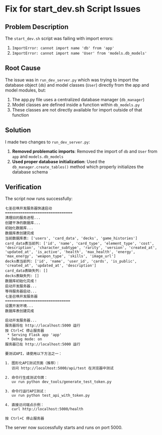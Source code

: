 # Fix for start_dev.sh Script Issues

## Problem Description
The `start_dev.sh` script was failing with import errors:
1. `ImportError: cannot import name 'db' from 'app'`
2. `ImportError: cannot import name 'User' from 'models.db_models'`

## Root Cause
The issue was in `run_dev_server.py` which was trying to import the database object (`db`) and model classes (`User`) directly from the app and model modules, but:
1. The app.py file uses a centralized database manager (`db_manager`)
2. Model classes are defined inside a function within `db_models.py`
3. These classes are not directly available for import outside of that function

## Solution
I made two changes to `run_dev_server.py`:

1. **Removed problematic imports**: Removed the import of `db` and `User` from `app` and `models.db_models`
2. **Used proper database initialization**: Used the `db_manager.create_tables()` method which properly initializes the database schema

## Verification
The script now runs successfully:
```
七圣召唤开发服务器快速启动
===============================
清理旧的服务进程...
创建干净的数据库...
初始化数据库...
数据库表创建完成
当前数据库表: ['users', 'card_data', 'decks', 'game_histories']
card_data表当前列: ['id', 'name', 'card_type', 'element_type', 'cost', 'description', 'character_subtype', 'rarity', 'version', 'created_at', 'updated_at', 'is_active', 'health', 'max_health', 'energy', 'max_energy', 'weapon_type', 'skills', 'image_url']
decks表当前列: ['id', 'name', 'user_id', 'cards', 'is_public', 'created_at', 'updated_at', 'description']
card_data表缺失列: []
decks表缺失列: []
数据库初始化完成！
启动开发服务器...
等待服务器启动...
七圣召唤开发服务器
==============================
设置开发环境...
数据库表创建完成

启动开发服务器...
服务器将在 http://localhost:5000 运行
按 Ctrl+C 停止服务器
 * Serving Flask app 'app'
 * Debug mode: on
服务器已在 http://localhost:5000 运行

要测试API，请使用以下方法之一：

1. 图形化API测试页面（推荐）：
   访问 http://localhost:5000/api/test 在浏览器中测试

2. 命令行生成测试令牌：
   uv run python dev_tools/generate_test_token.py

3. 命令行运行API测试：
   uv run python test_api_with_token.py

4. 直接访问端点示例：
   curl http://localhost:5000/health

按 Ctrl+C 停止服务器
```

The server now successfully starts and runs on port 5000.